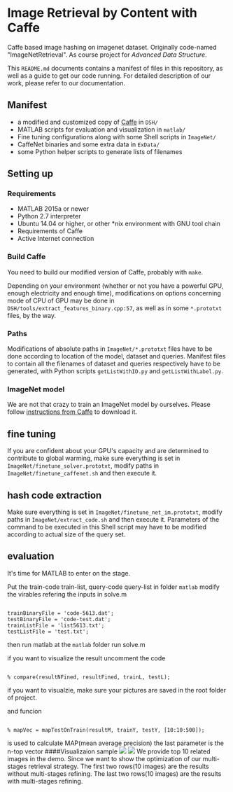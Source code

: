 # Image Retrieval by Content with Caffe
Caffe based image hashing on imagenet dataset. Originally code-named "ImageNetRetrieval". As course project for _Advanced Data Structure_.

This `README.md` documents contains a manifest of files in this repository, as well as a guide to get our code running. For detailed description of our work, please refer to our documentation.

## Manifest
* a modified and customized copy of [Caffe](http://caffe.berkeleyvision.org/) in `DSH/`
* MATLAB scripts for evaluation and visualization in `matlab/`
* Fine tuning configurations along with some Shell scripts in `ImageNet/`
* CaffeNet binaries and some extra data in `ExData/`
* some Python helper scripts to generate lists of filenames

## Setting up
### Requirements
* MATLAB 2015a or newer
* Python 2.7 interpreter
* Ubuntu 14.04 or higher, or other \*nix environment with GNU tool chain
* Requirements of Caffe
* Active Internet connection

### Build Caffe
You need to build our modified version of Caffe, probably with `make`.

Depending on your environment (whether or not you have a powerful GPU, enough electricity and enough time), modifications on options concerning mode of CPU of GPU may be done in `DSH/tools/extract_features_binary.cpp:57`, as well as in some `*.prototxt` files, by the way.

### Paths
Modifications of absolute paths in `ImageNet/*.prototxt` files have to be done according to location of the model, dataset and queries. Manifest files to contain all the filenames of dataset and queries respectively have to be generated, with Python scripts `getListWithID.py` and `getListWithLabel.py`.

### ImageNet model
We are not that crazy to train an ImageNet model by ourselves. Please follow [instructions from Caffe](http://caffe.berkeleyvision.org/model_zoo.html) to download it.

## fine tuning
If you are confident about your GPU's capacity and are determined to contribute to global warming, make sure everything is set in `ImageNet/finetune_solver.prototxt`, modify paths in `ImageNet/finetune_caffenet.sh` and then execute it.

## hash code extraction
Make sure everything is set in `ImageNet/finetune_net_im.prototxt`, modify paths in `ImageNet/extract_code.sh` and then execute it. Parameters of the command to be executed in this Shell script may have to be modified according to actual size of the query set.

## evaluation
It's time for MATLAB to enter on the stage.

Put the train-code train-list, query-code query-list in folder `matlab`
modify the virables refering the inputs in solve.m 
<pre><code>
trainBinaryFile = 'code-5613.dat';
testBinaryFile = 'code-test.dat';
trainListFile = 'list5613.txt';
testListFile = 'test.txt';
</code></pre>
then run matlab at the `matlab` folder
run solve.m

if you want to visualize the result
uncomment the code
<pre><code>
% compare(resultNFined, resultFined, trainL, testL);
</code></pre>
if you want to visualzie, make sure your pictures are saved in the  root folder of project.

and funcion
<pre><code>
% mapVec = mapTestOnTrain(resultM, trainY, testY, [10:10:500]);
</code></pre> 
is used to calculate MAP(mean average precision)
the last parameter is the n-top vector
####Visualizaion sample
![](http://i.imgur.com/cqzUsqV.jpg)
![](http://i.imgur.com/GaOfXiJ.jpg)
We provide top 10 related images in the demo.
Since we want to show the optimization of our multi-stages retrieval strategy.
The first two rows(10 images) are the results without multi-stages refining.
The last two rows(10 images) are the results with multi-stages refining.